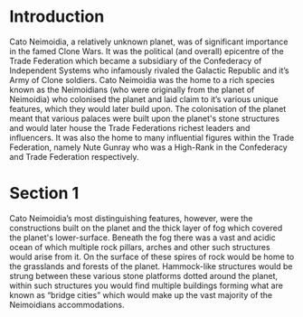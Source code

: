# Introduction

Cato Neimoidia, a relatively unknown planet, was of significant importance in the famed Clone Wars.
It was the political (and overall) epicentre of the Trade Federation which became a subsidiary of the Confederacy of Independent Systems who infamously rivaled the Galactic Republic and it’s Army of Clone soldiers.
Cato Neimoidia was the home to a rich species known as the Neimoidians (who were originally from the planet of Neimoidia) who colonised the planet and laid claim to it’s various unique features, which they would later build upon.
The colonisation of the planet meant that various palaces were built upon the planet's stone structures and would later house the Trade Federations richest leaders and influencers.
It was also the home to many influential figures within the Trade Federation, namely Nute Gunray who was a High-Rank in the Confederacy and Trade Federation respectively.

# Section 1

Cato Neimoidia’s most distinguishing features, however, were the constructions built on the planet and the thick layer of fog which covered the planet's lower-surface.
Beneath the fog there was a vast and acidic ocean of which multiple rock pillars, arches and other such structures would arise from it.
On the surface of these spires of rock would be home to the grasslands and forests of the planet.
Hammock-like structures would be strung between these various stone platforms dotted around the planet, within such structures you would find multiple buildings forming what are known as “bridge cities” which would make up the vast majority of the Neimoidians accommodations.
